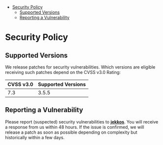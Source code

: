 <!-- START doctoc generated TOC please keep comment here to allow auto update -->
<!-- DON'T EDIT THIS SECTION, INSTEAD RE-RUN doctoc TO UPDATE -->


- [Security Policy](#security-policy)
  - [Supported Versions](#supported-versions)
  - [Reporting a Vulnerability](#reporting-a-vulnerability)

<!-- END doctoc generated TOC please keep comment here to allow auto update -->

# Security Policy

## Supported Versions

We release patches for security vulnerabilities. Which versions are eligible
receiving such patches depend on the CVSS v3.0 Rating:

| CVSS v3.0 | Supported Versions                                 |
| --------- | -------------------------------------------------- |
| 7.3       | 3.5.5                                              |

## Reporting a Vulnerability

Please report (suspected) security vulnerabilities to
**[jekkos](mailto:jekkos@opensourcepos.org)**. You will receive a response from
us within 48 hours. If the issue is confirmed, we will release a patch as soon
as possible depending on complexity but historically within a few days.
